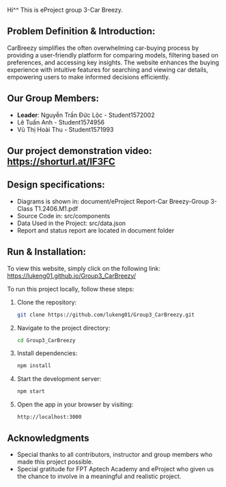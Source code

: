 Hi^^ This is eProject group 3-Car Breezy.

## Problem Definition & Introduction: 

CarBreezy simplifies the often overwhelming car-buying process by providing a user-friendly platform for comparing models, filtering based on preferences, and accessing key insights. The website enhances the buying experience with intuitive features for searching and viewing car details, empowering users to make informed decisions efficiently.

## Our Group Members:

- **Leader**: Nguyễn Trần Đức Lộc - Student1572002
- Lê Tuấn Anh - Student1574956
- Vũ Thị Hoài Thu - Student1571993

## Our project demonstration video: https://shorturl.at/lF3FC

## Design specifications:

- Diagrams is shown in: document/eProject Report-Car Breezy-Group 3-Class T1.2406.M1.pdf
- Source Code in: src/components
- Data Used in the Project: src/data.json
- Report and status report are located in document folder

## Run & Installation:
To view this website, simply click on the following link: https://lukeng01.github.io/Group3_CarBreezy/ 

To run this project locally, follow these steps:

1. Clone the repository:
   ```bash
   git clone https://github.com/lukeng01/Group3_CarBreezy.git
   ```

2. Navigate to the project directory:
   ```bash
   cd Group3_CarBreezy
   ```

3. Install dependencies:
   ```bash
   npm install
   ```

4. Start the development server:
   ```bash
   npm start
   ```

5. Open the app in your browser by visiting:
   ```
   http://localhost:3000
   ```

## Acknowledgments

- Special thanks to all contributors, instructor and group members who made this project possible.
- Special gratitude for FPT Aptech Academy and eProject who given us the chance to involve in a meaningful and realistic project.
